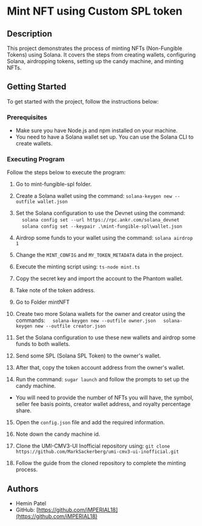 # Mint NFT using Custom SPL token

## Description
This project demonstrates the process of minting NFTs (Non-Fungible Tokens) using Solana. It covers the steps from creating wallets, configuring Solana, airdropping tokens, setting up the candy machine, and minting NFTs.

## Getting Started
To get started with the project, follow the instructions below:

### Prerequisites
- Make sure you have Node.js and npm installed on your machine.
- You need to have a Solana wallet set up. You can use the Solana CLI to create wallets.

### Executing Program
Follow the steps below to execute the program:

1. Go to mint-fungible-spl folder.
2. Create a Solana wallet using the command: `solana-keygen new --outfile wallet.json`
3. Set the Solana configuration to use the Devnet using the command: 
&nbsp;&nbsp;&nbsp;&nbsp;`solana config set --url https://rpc.ankr.com/solana_devnet`
&nbsp;&nbsp;&nbsp;&nbsp;`solana config set --keypair .\mint-fungible-spl\wallet.json`
4. Airdrop some funds to your wallet using the command: `solana airdrop 1`
5. Change the `MINT_CONFIG` and `MY_TOKEN_METADATA` data in the project.
6. Execute the minting script using: `ts-node mint.ts`
7. Copy the secret key and import the account to the Phantom wallet.
8. Take note of the token address.
9. Go to Folder mintNFT
10. Create two more Solana wallets for the owner and creator using the commands:
&nbsp;&nbsp;&nbsp;&nbsp;`solana-keygen new --outfile owner.json`
&nbsp;&nbsp;&nbsp;&nbsp;`solana-keygen new --outfile creator.json`
11. Set the Solana configuration to use these new wallets and airdrop some funds to both wallets.
12. Send some SPL (Solana SPL Token) to the owner's wallet.
13. After that, copy the token account address from the owner's wallet.

14. Run the command: `sugar launch` and follow the prompts to set up the candy machine. 
 - You will need to provide the number of NFTs you will have, the symbol, seller fee basis points, creator wallet address, and royalty percentage share.

15. Open the `config.json` file and add the required information.

16. Note down the candy machine id.

17. Clone the UMI-CMV3-UI Inofficial repository using: `git clone https://github.com/MarkSackerberg/umi-cmv3-ui-inofficial.git`

18. Follow the guide from the cloned repository to complete the minting process.

## Authors
- Hemin Patel
- GitHub: [https://github.com/iMPERIAL18](https://github.com/iMPERIAL18)
